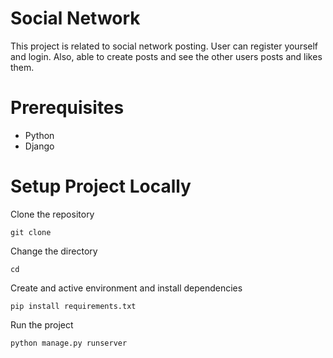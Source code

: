 # Social Network

This project is related to social network posting. User can register yourself and login. Also, able to create posts and see the other users posts and likes them.

# Prerequisites
- Python
- Django

# Setup Project Locally

Clone the repository
```shell
git clone 
```

Change the directory
```shell
cd 
```

Create and active environment and install dependencies
```shell
pip install requirements.txt
```

Run the project
```shell
python manage.py runserver
```
